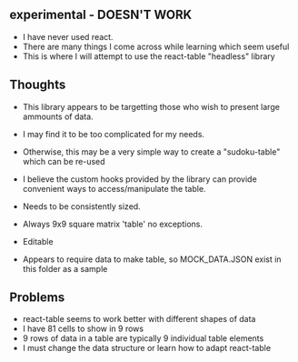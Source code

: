 ## experimental - DOESN'T WORK ##

* I have never used react.
* There are many things I come across while learning which seem useful
* This is where I will attempt to use the react-table "headless" library

## Thoughts ##

* This library appears to be targetting those who wish to present large ammounts of data.
* I may find it to be too complicated for my needs.
* Otherwise, this may be a very simple way to create a "sudoku-table" which can be re-used
* I believe the custom hooks provided by the library can provide convenient ways to access/manipulate the table.

* Needs to be consistently sized. 
* Always 9x9 square matrix 'table' no exceptions.
* Editable
* Appears to require data to make table, so MOCK_DATA.JSON exist in this folder as a sample

## Problems ##

* react-table seems to work better with different shapes of data
* I have 81 cells to show in 9 rows
* 9 rows of data in a table are typically 9 individual table elements
* I must change the data structure or learn how to adapt react-table 